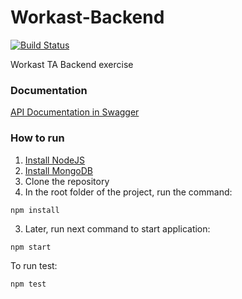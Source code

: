 # Workast-Backend

[![Build Status](https://travis-ci.org/sebaber/Workast-Backend.svg?branch=master)](https://travis-ci.org/sebaber/Workast-Backend)

Workast TA Backend exercise

### Documentation

[API Documentation in Swagger](https://app.swaggerhub.com/apis/workast-backend/workast-backend/1.0#/)


### How to run

1) [Install NodeJS](https://nodejs.org/en/download/)
2) [Install MongoDB](https://docs.mongodb.com/manual/installation/#mongodb-community-edition-installation-tutorials)
2) Clone the repository
3) In the root folder of the project, run the command:

```npm install```

3) Later, run next command to start application:

```npm start```

To run test:

```npm test```
